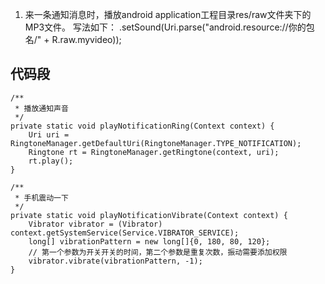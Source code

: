1. 来一条通知消息时，播放android application工程目录res/raw文件夹下的MP3文件。
写法如下：
.setSound(Uri.parse("android.resource://你的包名/" + R.raw.myvideo));


## 代码段
```
/**
 * 播放通知声音
 */
private static void playNotificationRing(Context context) {
    Uri uri = RingtoneManager.getDefaultUri(RingtoneManager.TYPE_NOTIFICATION);
    Ringtone rt = RingtoneManager.getRingtone(context, uri);
    rt.play();
}

/**
 * 手机震动一下
 */
private static void playNotificationVibrate(Context context) {
    Vibrator vibrator = (Vibrator) context.getSystemService(Service.VIBRATOR_SERVICE);
    long[] vibrationPattern = new long[]{0, 180, 80, 120};
    // 第一个参数为开关开关的时间，第二个参数是重复次数，振动需要添加权限
    vibrator.vibrate(vibrationPattern, -1);
}

```
